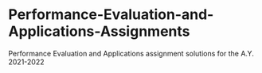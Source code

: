 # Performance-Evaluation-and-Applications-Assignments
Performance Evaluation and Applications assignment solutions for the A.Y. 2021-2022
